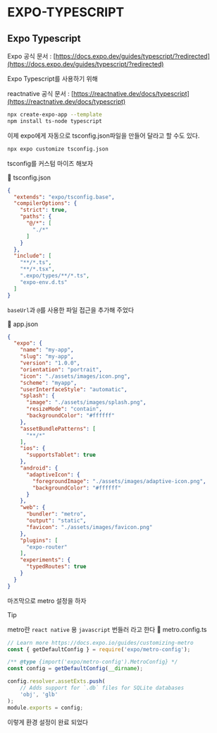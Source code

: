 # EXPO-TYPESCRIPT

## Expo Typescript

Expo 공식 문서 : [https://docs.expo.dev/guides/typescript/?redirected](https://docs.expo.dev/guides/typescript/?redirected)

Expo Typescript를 사용하기 위해

reactnative 공식 문서 : [https://reactnative.dev/docs/typescript](https://reactnative.dev/docs/typescript)

```bash
npx create-expo-app --template
npm install ts-node typescript 
```

이제 expo에게 자동으로 tsconfig.json파일을 만들어 달라고 할 수도 있다.

```bash
npx expo customize tsconfig.json
```

tsconfig를 커스텀 마이즈 해보자

🍝 tsconfig.json

```json filename="/tsconfig.json"
{
  "extends": "expo/tsconfig.base",
  "compilerOptions": {
    "strict": true,
    "paths": {
      "@/*": [
        "./*"
      ]
    }
  },
  "include": [
    "**/*.ts",
    "**/*.tsx",
    ".expo/types/**/*.ts",
    "expo-env.d.ts"
  ]
}
```

```baseUrl```과 ```@```를 사용한 파일 접근을 추가해 주었다

🍝 app.json

```json
{
  "expo": {
    "name": "my-app",
    "slug": "my-app",
    "version": "1.0.0",
    "orientation": "portrait",
    "icon": "./assets/images/icon.png",
    "scheme": "myapp",
    "userInterfaceStyle": "automatic",
    "splash": {
      "image": "./assets/images/splash.png",
      "resizeMode": "contain",
      "backgroundColor": "#ffffff"
    },
    "assetBundlePatterns": [
      "**/*"
    ],
    "ios": {
      "supportsTablet": true
    },
    "android": {
      "adaptiveIcon": {
        "foregroundImage": "./assets/images/adaptive-icon.png",
        "backgroundColor": "#ffffff"
      }
    },
    "web": {
      "bundler": "metro",
      "output": "static",
      "favicon": "./assets/images/favicon.png"
    },
    "plugins": [
      "expo-router"
    ],
    "experiments": {
      "typedRoutes": true
    }
  }
}
```

마즈막으로 metro 설정을 하자

> [!TIP]
> metro란 ```react native``` 용 ```javascript``` 번들러 라고 한다
🍝 metro.config.ts

```jsx
// Learn more https://docs.expo.io/guides/customizing-metro
const { getDefaultConfig } = require('expo/metro-config');

/** @type {import('expo/metro-config').MetroConfig} */
const config = getDefaultConfig(__dirname);

config.resolver.assetExts.push(
    // Adds support for `.db` files for SQLite databases
    'obj', 'glb'
);
module.exports = config;

```

이렇게 환경 설정이 완료 되었다
